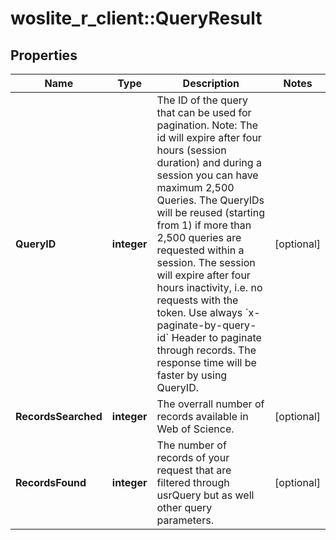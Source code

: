 # woslite_r_client::QueryResult


## Properties
Name | Type | Description | Notes
------------ | ------------- | ------------- | -------------
**QueryID** | **integer** | The ID of the query that can be used for pagination.  Note: The id will expire after four hours (session duration) and during a session you can have maximum 2,500 Queries.  The QueryIDs will be reused (starting from 1) if more than 2,500 queries are requested within a session.  The session will expire after four hours inactivity,  i.e. no requests with the token.  Use always &#x60;x-paginate-by-query-id&#x60; Header to paginate through records. The response time will be faster by using QueryID.  | [optional] 
**RecordsSearched** | **integer** | The overrall number of records available in Web of Science. | [optional] 
**RecordsFound** | **integer** | The number of records of your request that are filtered through usrQuery but as well other query parameters. | [optional] 


